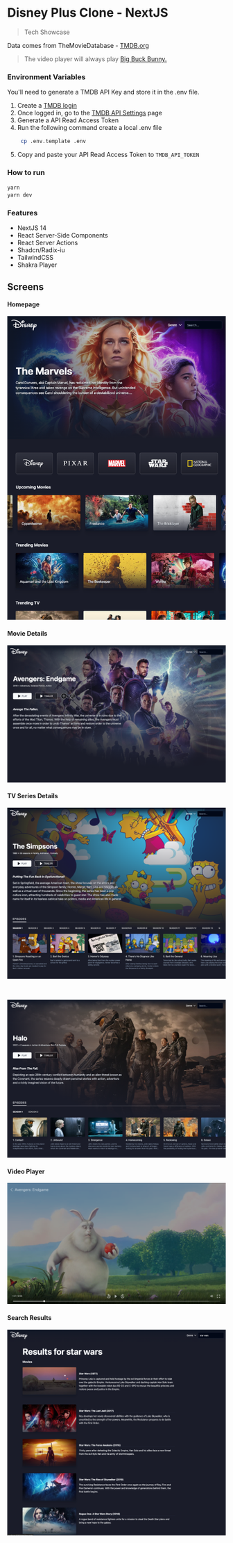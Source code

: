 # Disney Plus Clone - NextJS

> Tech Showcase

Data comes from TheMovieDatabase - [TMDB.org](https://www.themoviedb.org/)

> The video player will always play [Big Buck Bunny.](https://en.wikipedia.org/wiki/Big_Buck_Bunny) <br/>

### Environment Variables

You'll need to generate a TMDB API Key and store it in the .env file.

1. Create a [TMDB login](https://developer.themoviedb.org/docs/getting-started)
2. Once logged in, go to the [TMDB API Settings](https://www.themoviedb.org/settings/api) page
3. Generate a API Read Access Token
4. Run the following command create a local .env file
   ```bash
    cp .env.template .env
   ```
5. Copy and paste your API Read Access Token to `TMDB_API_TOKEN`

### How to run

```bash
yarn
yarn dev
```

### Features

- NextJS 14
- React Server-Side Components
- React Server Actions
- Shadcn/Radix-iu
- TailwindCSS
- Shakra Player

## Screens

#### Homepage

![screenshot](/disney-plus-clone-home.png?raw=true)

#### Movie Details

![screenshot](/disney-plus-clone-movie-detail.png?raw=true)

#### TV Series Details

![screenshot](/disney-plus-clone-tv-detail2.png?raw=true)

<br />

![screenshot](/disney-plus-clone-tv-detail.png?raw=true)

#### Video Player

![screenshot](/disney-plus-clone-video-player.png?raw=true)

#### Search Results

![screenshot](/disney-plus-clone-search.png?raw=true)
